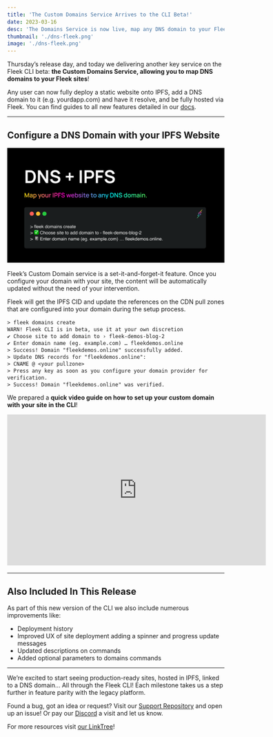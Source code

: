 ```yaml
---
title: 'The Custom Domains Service Arrives to the CLI Beta!'
date: 2023-03-16
desc: 'The Domains Service is now live, map any DNS domain to your Fleek-deployed sites with this new feature on the CLI.'
thumbnail: './dns-fleek.png'
image: './dns-fleek.png'
---
```


Thursday’s release day, and today we delivering another key service on the Fleek CLI beta: **the Custom Domains Service, allowing you to map DNS domains to your Fleek sites**!

Any user can now fully deploy a static website onto IPFS, add a DNS domain to it (e.g. yourdapp.com) and have it resolve, and be fully hosted via Fleek. You can find guides to all new features detailed in our [docs](/docs).

---

## Configure a DNS Domain with your IPFS Website

![](./IPFS-DNS.png)

Fleek’s Custom Domain service is a set-it-and-forget-it feature. Once you configure your domain with your site, the content will be automatically updated without the need of your intervention.

Fleek will get the IPFS CID and update the references on the CDN pull zones that are configured into your domain during the setup process.

    > fleek domains create
    WARN! Fleek CLI is in beta, use it at your own discretion
    ✔ Choose site to add domain to › fleek-demos-blog-2
    ✔ Enter domain name (eg. example.com) … fleekdemos.online
    > Success! Domain "fleekdemos.online" successfully added.
    > Update DNS records for "fleekdemos.online":
    > CNAME @ <your pullzone>
    > Press any key as soon as you configure your domain provider for verification.
    > Success! Domain "fleekdemos.online" was verified.

We prepared a **quick video guide on how to set up your custom domain with your site in the CLI**!

<iframe width="600" height="350" src="https://www.youtube.com/embed/1KqIw2T4qUU?controls=0" title="YouTube video player" frameborder="0" allow="accelerometer; autoplay; clipboard-write; encrypted-media; gyroscope; picture-in-picture; web-share" allowfullscreen></iframe>

---

## Also Included In This Release

As part of this new version of the CLI we also include numerous improvements like:

- Deployment history
- Improved UX of site deployment adding a spinner and progress update messages
- Updated descriptions on commands
- Added optional parameters to domains commands

---

We’re excited to start seeing production-ready sites, hosted in IPFS, linked to a DNS domain… All through the Fleek CLI! Each milestone takes us a step further in feature parity with the legacy platform.

Found a bug, got an idea or request? Visit our [Support Repository](https://github.com/fleekxyz/fleekxyz-support/) and open up an issue! Or pay our [Discord](https://discord.gg/fleek) a visit and let us know.

For more resources visit [our LinkTree](https://linktr.ee/fleek)!
